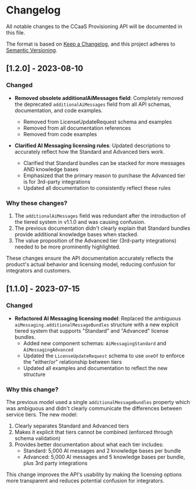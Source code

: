 # Changelog

All notable changes to the CCaaS Provisioning API will be documented in this file.

The format is based on [Keep a Changelog](https://keepachangelog.com/en/1.0.0/),
and this project adheres to [Semantic Versioning](https://semver.org/spec/v2.0.0.html).

## [1.2.0] - 2023-08-10

### Changed

- **Removed obsolete additionalAiMessages field**: Completely removed the deprecated `additionalAiMessages` field from all API schemas, documentation, and code examples.
  - Removed from LicenseUpdateRequest schema and examples
  - Removed from all documentation references
  - Removed from code examples

- **Clarified AI Messaging licensing rules**: Updated descriptions to accurately reflect how the Standard and Advanced tiers work.
  - Clarified that Standard bundles can be stacked for more messages AND knowledge bases
  - Emphasized that the primary reason to purchase the Advanced tier is for 3rd-party integrations
  - Updated all documentation to consistently reflect these rules

### Why these changes?

1. The `additionalAiMessages` field was redundant after the introduction of the tiered system in v1.1.0 and was causing confusion.
2. The previous documentation didn't clearly explain that Standard bundles provide additional knowledge bases when stacked.
3. The value proposition of the Advanced tier (3rd-party integrations) needed to be more prominently highlighted.

These changes ensure the API documentation accurately reflects the product's actual behavior and licensing model, reducing confusion for integrators and customers.

## [1.1.0] - 2023-07-15

### Changed

- **Refactored AI Messaging licensing model**: Replaced the ambiguous `aiMessaging.additionalMessageBundles` structure with a new explicit tiered system that supports "Standard" and "Advanced" license bundles.
  - Added new component schemas: `AiMessagingStandard` and `AiMessagingAdvanced`
  - Updated the `LicenseUpdateRequest` schema to use `oneOf` to enforce the "either/or" relationship between tiers
  - Updated all examples and documentation to reflect the new structure

### Why this change?

The previous model used a single `additionalMessageBundles` property which was ambiguous and didn't clearly communicate the differences between service tiers. The new model:

1. Clearly separates Standard and Advanced tiers
2. Makes it explicit that tiers cannot be combined (enforced through schema validation)
3. Provides better documentation about what each tier includes:
   - Standard: 5,000 AI messages and 2 knowledge bases per bundle
   - Advanced: 5,000 AI messages and 5 knowledge bases per bundle, plus 3rd party integrations

This change improves the API's usability by making the licensing options more transparent and reduces potential confusion for integrators.
